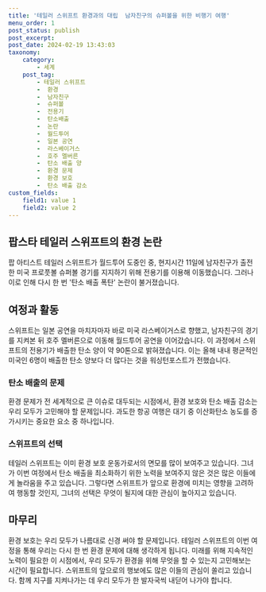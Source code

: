 ```yaml
---
title: '테일러 스위프트 환경과의 대립  남자친구의 슈퍼볼을 위한 비행기 여행'
menu_order: 1
post_status: publish
post_excerpt: 
post_date: 2024-02-19 13:43:03
taxonomy:
    category:
        - 세계
    post_tag:
        - 테일러 스위프트
        -  환경
        -  남자친구
        -  슈퍼볼
        -  전용기
        -  탄소배출
        -  논란
        -  월드투어
        -  일본 공연
        -  라스베이거스
        -  호주 멜버른
        -  탄소 배출 양
        -  환경 문제
        -  환경 보호
        -  탄소 배출 감소
custom_fields:
    field1: value 1
    field2: value 2
---
```


## 팝스타 테일러 스위프트의 환경 논란
팝 아티스트 테일러 스위프트가 월드투어 도중인 중, 현지시간 11일에 남자친구가 출전한 미국 프로풋볼 슈퍼볼 경기를 지지하기 위해 전용기를 이용해 이동했습니다. 그러나 이로 인해 다시 한 번 '탄소 배출 폭탄' 논란이 불거졌습니다. 
## 여정과 활동
스위프트는 일본 공연을 마치자마자 바로 미국 라스베이거스로 향했고, 남자친구의 경기를 지켜본 뒤 호주 멜버른으로 이동해 월드투어 공연을 이어갔습니다. 이 과정에서 스위프트의 전용기가 배출한 탄소 양이 약 90톤으로 밝혀졌습니다. 이는 올해 내내 평균적인 미국인 6명이 배출한 탄소 양보다 더 많다는 것을 워싱턴포스트가 전했습니다.
### 탄소 배출의 문제
환경 문제가 전 세계적으로 큰 이슈로 대두되는 시점에서, 환경 보호와 탄소 배출 감소는 우리 모두가 고민해야 할 문제입니다. 과도한 항공 여행은 대기 중 이산화탄소 농도를 증가시키는 중요한 요소 중 하나입니다.
### 스위프트의 선택
테일러 스위프트는 이미 환경 보호 운동가로서의 면모를 많이 보여주고 있습니다. 그녀가 이번 여정에서 탄소 배출을 최소화하기 위한 노력을 보여주지 않은 것은 많은 이들에게 놀라움을 주고 있습니다. 그렇다면 스위프트가 앞으로 환경에 미치는 영향을 고려하여 행동할 것인지, 그녀의 선택은 무엇이 될지에 대한 관심이 높아지고 있습니다.
## 마무리
환경 보호는 우리 모두가 나름대로 신경 써야 할 문제입니다. 테일러 스위프트의 이번 여정을 통해 우리는 다시 한 번 환경 문제에 대해 생각하게 됩니다. 미래를 위해 지속적인 노력이 필요한 이 시점에서, 우리 모두가 환경을 위해 무엇을 할 수 있는지 고민해보는 시간이 필요합니다. 스위프트의 앞으로의 행보에도 많은 이들의 관심이 쏠리고 있습니다. 함께 지구를 지켜나가는 데 우리 모두가 한 발자국씩 내딛어 나가야 합니다.
